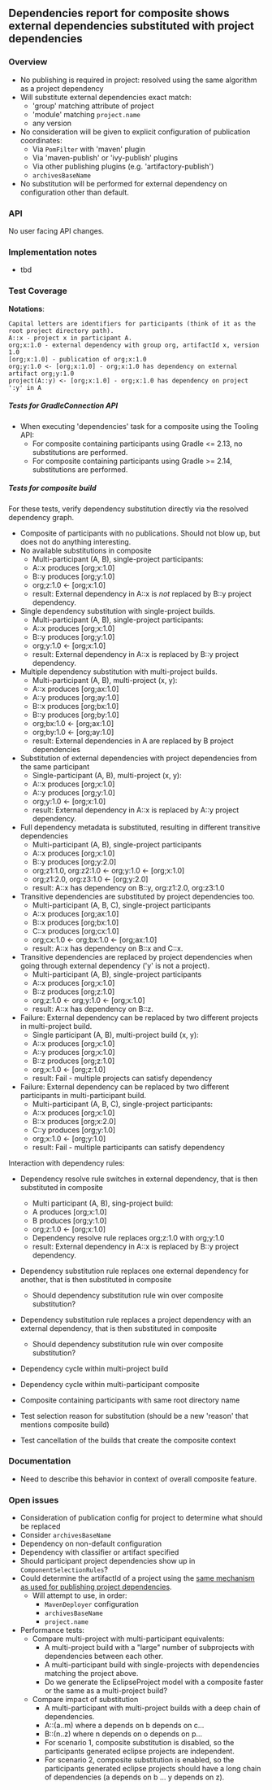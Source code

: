 ## Dependencies report for composite shows external dependencies substituted with project dependencies

### Overview

- No publishing is required in project: resolved using the same algorithm as a project dependency
- Will substitute external dependencies exact match:
    - 'group' matching attribute of project
    - 'module' matching `project.name`
    - any version
- No consideration will be given to explicit configuration of publication coordinates:
    - Via `PomFilter` with 'maven' plugin
    - Via 'maven-publish' or 'ivy-publish' plugins
    - Via other publishing plugins (e.g. 'artifactory-publish')
    - `archivesBaseName`
- No substitution will be performed for external dependency on configuration other than default.

### API

No user facing API changes.

### Implementation notes

- tbd

### Test Coverage

**Notations**:

    Capital letters are identifiers for participants (think of it as the root project directory path).
    A::x - project x in participant A.
    org;x:1.0 - external dependency with group org, artifactId x, version 1.0
    [org;x:1.0] - publication of org;x:1.0
    org;y:1.0 <- [org;x:1.0] - org;x:1.0 has dependency on external artifact org;y:1.0
    project(A::y) <- [org;x:1.0] - org;x:1.0 has dependency on project ':y' in A


##### Tests for GradleConnection API

- When executing 'dependencies' task for a composite using the Tooling API:
    - For composite containing participants using Gradle <= 2.13, no substitutions are performed.
    - For composite containing participants using Gradle >= 2.14, substitutions are performed.

##### Tests for composite build

For these tests, verify dependency substitution directly via the resolved dependency graph.

- Composite of participants with no publications.  Should not blow up, but does not do anything interesting.
- No available substitutions in composite
    - Multi-participant (A, B), single-project participants:
    - A::x produces [org;x:1.0]
    - B::y produces [org;y:1.0]
    - org;z:1.0 <- [org;x:1.0]
    - result: External dependency in A::x is _not_ replaced by B::y project dependency.
- Single dependency substitution with single-project builds.
    - Multi-participant (A, B), single-project participants:
    - A::x produces [org;x:1.0]
    - B::y produces [org;y:1.0]
    - org;y:1.0 <- [org;x:1.0]
    - result: External dependency in A::x is replaced by B::y project dependency.
- Multiple dependency substitution with multi-project builds.
    - Multi-participant (A, B), multi-project (x, y):
    - A::x produces [org;ax:1.0]
    - A::y produces [org;ay:1.0]
    - B::x produces [org;bx:1.0]
    - B::y produces [org;by:1.0]
    - org;bx:1.0 <- [org;ax:1.0]
    - org;by:1.0 <- [org;ay:1.0]
    - result: External dependencies in A are replaced by B project dependencies
- Substitution of external dependencies with project dependencies from the same participant
    - Single-participant (A, B), multi-project (x, y):
    - A::x produces [org;x:1.0]
    - A::y produces [org;y:1.0]
    - org;y:1.0 <- [org;x:1.0]
    - result: External dependency in A::x is replaced by A::y project dependency.
- Full dependency metadata is substituted, resulting in different transitive dependencies
    - Multi-participant (A, B), single-project participants
    - A::x produces [org;x:1.0]
    - B::y produces [org;y:2.0]
    - org;z1:1.0, org:z2:1.0 <- org;y:1.0 <- [org;x:1.0]
    - org;z1:2.0, org:z3:1.0 <- [org;y:2.0]
    - result: A::x has dependency on B::y, org:z1:2.0, org:z3:1.0
- Transitive dependencies are substituted by project dependencies too.
    - Multi-participant (A, B, C), single-project participants
    - A::x produces [org;ax:1.0]
    - B::x produces [org;bx:1.0]
    - C::x produces [org;cx:1.0]
    - org;cx:1.0 <- org;bx:1.0 <- [org;ax:1.0]
    - result: A::x has dependency on B::x and C::x.
- Transitive dependencies are replaced by project dependencies when going through external dependency ('y' is not a project).
    - Multi-participant (A, B), single-project participants
    - A::x produces [org;x:1.0]
    - B::z produces [org;z:1.0]
    - org;z:1.0 <- org;y:1.0 <- [org;x:1.0]
    - result: A::x has dependency on B::z.
- Failure: External dependency can be replaced by two different projects in multi-project build.
    - Single participant (A, B), multi-project build (x, y):
    - A::x produces [org;x:1.0]
    - A::y produces [org;x:1.0]
    - B::z produces [org;z:1.0]
    - org;x:1.0 <- [org;z:1.0]
    - result: Fail - multiple projects can satisfy dependency
- Failure: External dependency can be replaced by two different participants in multi-participant build.
    - Multi-participant (A, B, C), single-project participants:
    - A::x produces [org;x:1.0]
    - B::x produces [org;x:2.0]
    - C::y produces [org;y:1.0]
    - org;x:1.0 <- [org;y:1.0]
    - result: Fail - multiple participants can satisfy dependency

Interaction with dependency rules:

- Dependency resolve rule switches in external dependency, that is then substituted in composite
    - Multi participant (A, B), sing-project build:
    - A produces [org;x:1.0]
    - B produces [org;y:1.0]
    - org;z:1.0 <- [org;x:1.0]
    - Dependency resolve rule replaces org;z:1.0 with org;y:1.0
    - result: External dependency in A::x is replaced by B::y project dependency.
- Dependency substitution rule replaces one external dependency for another, that is then substituted in composite
    - Should dependency substitution rule win over composite substitution?
- Dependency substitution rule replaces a project dependency with an external dependency, that is then substituted in composite
    - Should dependency substitution rule win over composite substitution?

- Dependency cycle within multi-project build
- Dependency cycle within multi-participant composite

- Composite containing participants with same root directory name

- Test selection reason for substitution (should be a new 'reason' that mentions composite build)
- Test cancellation of the builds that create the composite context

### Documentation

- Need to describe this behavior in context of overall composite feature.

### Open issues

- Consideration of publication config for project to determine what should be replaced
- Consider `archivesBaseName`
- Dependency on non-default configuration
- Dependency with classifier or artifact specified
- Should participant project dependencies show up in `ComponentSelectionRules`?
- Could determine the artifactId of a project using the [same mechanism as used for publishing project dependencies](https://github.com/gradle/gradle/blob/master/subprojects/maven/src/main/groovy/org/gradle/api/publication/maven/internal/pom/ProjectDependencyArtifactIdExtractorHack.java#L52-L69).
    - Will attempt to use, in order:
        - `MavenDeployer` configuration
        - `archivesBaseName`
        - `project.name`
- Performance tests:
    - Compare multi-project with multi-participant equivalents:
        - A multi-project build with a "large" number of subprojects with dependencies between each other.
        - A multi-participant build with single-projects with dependencies matching the project above.
        - Do we generate the EclipseProject model with a composite faster or the same as a multi-project build?
    - Compare impact of substitution
        - A multi-participant with multi-project builds with a deep chain of dependencies.
        - A::(a..m) where a depends on b depends on c...
        - B::(n..z) where n depends on o depends on p...
        - For scenario 1, composite substitution is disabled, so the participants generated eclipse projects are independent.
        - For scenario 2, composite substitution is enabled, so the participants generated eclipse projects should have a long chain of dependencies (a depends on b ... y depends on z).

